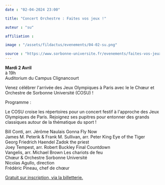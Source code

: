 ```yaml
---
date : "02-04-2024 23:00"

title: "Concert Orchestre : Faites vos jeux !"

auteur : "su"

affiliation :

image : "/assets/fildactus/evenements/04-02-su.png"

source : "https://www.sorbonne-universite.fr/evenements/faites-vos-jeux"
---
```


__Mardi 2 Avril__  
à 19h  
Auditorium du Campus Clignancourt

Venez célébrer l'arrivée des Jeux Olympiques à Paris avec le le Chœur et Orchestre de Sorbonne Université (COSU) !

Programme :

Le COSU croise les répertoires pour un concert festif à l'approche des Jeux Olympiques de Paris. Rejoignez ses pupitres pour entonner des grands classiques autour de la thématique du sport !

Bill Conti, arr. Jérôme Naulais Gonna Fly Now  
James M. Peterik & Frank M. Sullivan, arr. Peter King Eye of the Tiger  
Georg Friedrich Haendel Zadok the priest  
Joey Tempest, arr. Robert Buckley Final Countdown  
Vangelis, arr. Michael Brown Les chariots de feu  
Chœur & Orchestre Sorbonne Université  
Nicolas Agullo, direction  
Frédéric Pineau, chef de chœur

​[Gratuit sur inscription, via la billetterie.](https://www.billetweb.fr/concert-participatif-faites-vos-jeux)